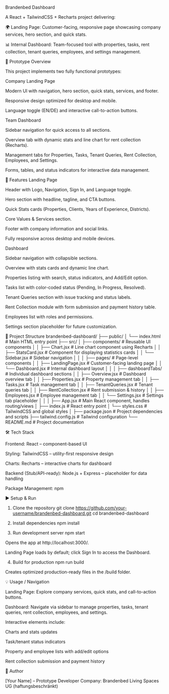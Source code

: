 Brandenbed Dashboard

A React + TailwindCSS + Recharts project delivering:

🌍 Landing Page: Customer-facing, responsive page showcasing company services, hero section, and quick stats.

📊 Internal Dashboard: Team-focused tool with properties, tasks, rent collection, tenant queries, employees, and settings management.

📖 Prototype Overview

This project implements two fully functional prototypes:

Company Landing Page

Modern UI with navigation, hero section, quick stats, services, and footer.

Responsive design optimized for desktop and mobile.

Language toggle (EN/DE) and interactive call-to-action buttons.

Team Dashboard

Sidebar navigation for quick access to all sections.

Overview tab with dynamic stats and line chart for rent collection (Recharts).

Management tabs for Properties, Tasks, Tenant Queries, Rent Collection, Employees, and Settings.

Forms, tables, and status indicators for interactive data management.

🚀 Features
Landing Page

Header with Logo, Navigation, Sign In, and Language toggle.

Hero section with headline, tagline, and CTA buttons.

Quick Stats cards (Properties, Clients, Years of Experience, Districts).

Core Values & Services section.

Footer with company information and social links.

Fully responsive across desktop and mobile devices.

Dashboard

Sidebar navigation with collapsible sections.

Overview with stats cards and dynamic line chart.

Properties listing with search, status indicators, and Add/Edit option.

Tasks list with color-coded status (Pending, In Progress, Resolved).

Tenant Queries section with issue tracking and status labels.

Rent Collection module with form submission and payment history table.

Employees list with roles and permissions.

Settings section placeholder for future customization.

📂 Project Structure
brandenbed-dashboard/
├── public/
│   └── index.html                # Main HTML entry point
├── src/
│   ├── components/               # Reusable UI components
│   │   ├── Chart.jsx             # Line chart component using Recharts
│   │   ├── StatsCard.jsx         # Component for displaying statistics cards
│   │   └── Sidebar.jsx           # Sidebar navigation
│   │
│   ├── pages/                    # Page-level components
│   │   ├── LandingPage.jsx       # Customer-facing landing page
│   │   └── Dashboard.jsx         # Internal dashboard layout
│   │
│   ├── dashboardTabs/            # Individual dashboard sections
│   │   ├── Overview.jsx          # Dashboard overview tab
│   │   ├── Properties.jsx        # Property management tab
│   │   ├── Tasks.jsx             # Task management tab
│   │   ├── TenantQueries.jsx     # Tenant queries tab
│   │   ├── RentCollection.jsx    # Rent submission & history
│   │   ├── Employees.jsx         # Employee management tab
│   │   └── Settings.jsx          # Settings tab placeholder
│   │
│   ├── App.jsx                    # Main React component, handles routing/views
│   ├── index.js                   # React entry point
│   └── styles.css                 # TailwindCSS and global styles
│
├── package.json                   # Project dependencies and scripts
├── tailwind.config.js             # Tailwind configuration
└── README.md                      # Project documentation

🛠️ Tech Stack

Frontend: React – component-based UI

Styling: TailwindCSS – utility-first responsive design

Charts: Recharts – interactive charts for dashboard

Backend (Stub/API-ready): Node.js + Express – placeholder for data handling

Package Management: npm

▶️ Setup & Run
1. Clone the repository
git clone https://github.com/your-username/brandenbed-dashboard.git
cd brandenbed-dashboard

2. Install dependencies
npm install

3. Run development server
npm start


Opens the app at http://localhost:3000/.

Landing Page loads by default; click Sign In to access the Dashboard.

4. Build for production
npm run build


Creates optimized production-ready files in the /build folder.

💡 Usage / Navigation

Landing Page: Explore company services, quick stats, and call-to-action buttons.

Dashboard: Navigate via sidebar to manage properties, tasks, tenant queries, rent collection, employees, and settings.

Interactive elements include:

Charts and stats updates

Task/tenant status indicators

Property and employee lists with add/edit options

Rent collection submission and payment history

👤 Author

[Your Name] – Prototype Developer
Company: Brandenbed Living Spaces UG (haftungsbeschränkt)